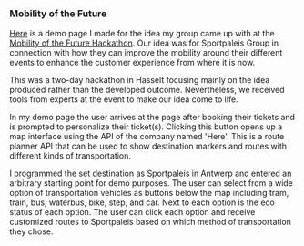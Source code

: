 ### Mobility of the Future

[Here](https://lisonallie.github.io/mobility-of-the-future/) is a demo page I made for the idea my group came up with at the [Mobility of the Future Hackathon](https://motf19.mobilityofthefuture.be). Our idea was for Sportpaleis Group in connection with how they can improve the mobility around their different events to enhance the customer experience from where it is now.

This was a two-day hackathon in Hasselt focusing mainly on the idea produced rather than the developed outcome. Nevertheless, we received tools from experts at the event to make our idea come to life.

In my demo page the user arrives at the page after booking their tickets and is prompted to personalize their ticket(s). Clicking this button opens up a map interface using the API of the company named 'Here'. This is a route planner API that can be used to show destination markers and routes with different kinds of transportation.

I programmed the set destination as Sportpaleis in Antwerp and entered an arbitrary starting point for demo purposes. The user can select from a wide option of transportation vehicles as buttons below the map including tram, train, bus, waterbus, bike, step, and car. Next to each option is the eco status of each option. The user can click each option and receive customized routes to Sportpaleis based on which method of transportation they chose.
